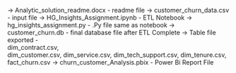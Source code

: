 -> Analytic_solution_readme.docx - readme file
-> customer_churn_data.csv - input file
-> HG_Insights_Assignment.ipynb - ETL Notebook
-> hg_insights_assignment.py - .Py file same as notebook
-> customer_churn.db - final database file after ETL Complete
-> Table file exported -  
dim_contract.csv,  
dim_customer.csv,
dim_service.csv,
dim_tech_support.csv,
dim_tenure.csv,
fact_churn.csv
-> churn_customer_Analysis.pbix - Power Bi Report File
